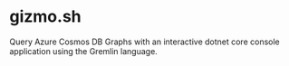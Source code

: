 # gizmo.sh
Query Azure Cosmos DB Graphs with an interactive dotnet core console application using the Gremlin language.
